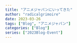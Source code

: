 ```yaml
---
title: "アニメジャパンにいってきた"
author: "radicalgrimoire"
date: 2023-03-26
tags: ["Blog", "アニメジャパン"]
categories: ["Blog"]
series: ["2023Blog-Event"]
---
```


